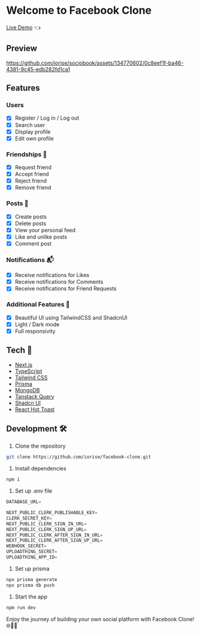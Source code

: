 # Welcome to Facebook Clone

[Live Demo](https://sociobook.vercel.app/) 👈

## Preview

https://github.com/iorise/sociobook/assets/134770602/0c8eef1f-ba46-4381-9c45-edb282fd1ca1


## Features

### Users

- [x] Register / Log in / Log out
- [x] Search user
- [x] Display profile
- [x] Edit own profile

### Friendships 👤

- [x] Request friend
- [x] Accept friend
- [x] Reject friend
- [x] Remove friend

### Posts 📝




- [x] Create posts
- [x] Delete posts
- [x] View your personal feed
- [x] Like and unlike posts
- [x] Comment post

### Notifications 📬

- [x] Receive notifications for Likes
- [x] Receive notifications for Comments
- [x] Receive notifications for Friend Requests

### Additional Features 🌟

- [x] Beautiful UI using TailwindCSS and ShadcnUI
- [x] Light / Dark mode
- [x] Full responsivity

## Tech 🚀

- [Next.js](https://nextjs.org)
- [TypeScript](https://www.typescriptlang.org)
- [Tailwind CSS](https://tailwindcss.com)
- [Prisma](https://www.prisma.io/)
- [MongoDB](https://www.mongodb.com/)
- [Tanstack Query](https://tanstack.com/query/latest)
- [Shadcn UI](https://ui.shadcn.com/)
- [React Hot Toast](https://react-hot-toast.com)

## Development 🛠️

1. Clone the repository

```bash
git clone https://github.com/iorise/facebook-clone.git
```

1. Install dependencies

```bash
npm i
```

1. Set up .env file

```js
DATABASE_URL=

NEXT_PUBLIC_CLERK_PUBLISHABLE_KEY=
CLERK_SECRET_KEY=
NEXT_PUBLIC_CLERK_SIGN_IN_URL=
NEXT_PUBLIC_CLERK_SIGN_UP_URL=
NEXT_PUBLIC_CLERK_AFTER_SIGN_IN_URL=
NEXT_PUBLIC_CLERK_AFTER_SIGN_UP_URL=
WEBHOOK_SECRET=
UPLOADTHING_SECRET=
UPLOADTHING_APP_ID=
```

1. Set up prisma

```bash
npx prisma generate
npx prisma db push
```

1. Start the app

```bash
npm run dev
```

<p>
  Enjoy the journey of building your own social platform with Facebook Clone! 🌐👥🚀
</p>
